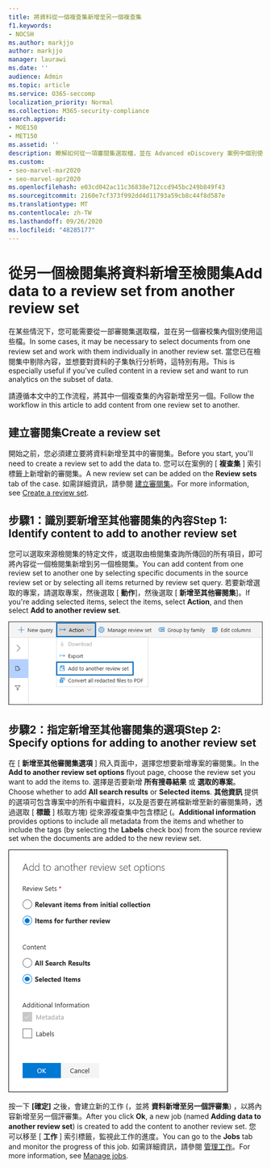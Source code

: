 ```yaml
---
title: 將資料從一個複查集新增至另一個複查集
f1.keywords:
- NOCSH
ms.author: markjjo
author: markjjo
manager: laurawi
ms.date: ''
audience: Admin
ms.topic: article
ms.service: O365-seccomp
localization_priority: Normal
ms.collection: M365-security-compliance
search.appverid:
- MOE150
- MET150
ms.assetid: ''
description: 瞭解如何從一項審閱集選取檔，並在 Advanced eDiscovery 案例中個別使用另一組檔案。
ms.custom:
- seo-marvel-mar2020
- seo-marvel-apr2020
ms.openlocfilehash: e03cd042ac11c36838e712ccd945bc249b849f43
ms.sourcegitcommit: 2160e7cf373f992dd4d11793a59cb8c44f8d587e
ms.translationtype: MT
ms.contentlocale: zh-TW
ms.lasthandoff: 09/26/2020
ms.locfileid: "48285177"
---
```

# <a name="add-data-to-a-review-set-from-another-review-set"></a><span data-ttu-id="4358c-103">從另一個檢閱集將資料新增至檢閱集</span><span class="sxs-lookup"><span data-stu-id="4358c-103">Add data to a review set from another review set</span></span>

<span data-ttu-id="4358c-104">在某些情況下，您可能需要從一部審閱集選取檔，並在另一個審校集內個別使用這些檔。</span><span class="sxs-lookup"><span data-stu-id="4358c-104">In some cases, it may be necessary to select documents from one review set and work with them individually in another review set.</span></span> <span data-ttu-id="4358c-105">當您已在檢閱集中剔除內容，並想要對資料的子集執行分析時，這特別有用。</span><span class="sxs-lookup"><span data-stu-id="4358c-105">This is especially useful if you've culled content in a review set and want to run analytics on the subset of data.</span></span>

<span data-ttu-id="4358c-106">請遵循本文中的工作流程，將其中一個複查集的內容新增至另一個。</span><span class="sxs-lookup"><span data-stu-id="4358c-106">Follow the workflow in this article to add content from one review set to another.</span></span>

## <a name="create-a-review-set"></a><span data-ttu-id="4358c-107">建立審閱集</span><span class="sxs-lookup"><span data-stu-id="4358c-107">Create a review set</span></span>

<span data-ttu-id="4358c-108">開始之前，您必須建立要將資料新增至其中的審閱集。</span><span class="sxs-lookup"><span data-stu-id="4358c-108">Before you start, you'll need to create a review set to add the data to.</span></span>  <span data-ttu-id="4358c-109">您可以在案例的 [ **複查集** ] 索引標籤上新增新的審閱集。</span><span class="sxs-lookup"><span data-stu-id="4358c-109">A new review set can be added on the **Review sets** tab of the case.</span></span> <span data-ttu-id="4358c-110">如需詳細資訊，請參閱 [建立審閱集](managing-review-sets.md#create-a-review-set)。</span><span class="sxs-lookup"><span data-stu-id="4358c-110">For more information, see [Create a review set](managing-review-sets.md#create-a-review-set).</span></span>

## <a name="step-1-identify-content-to-add-to-another-review-set"></a><span data-ttu-id="4358c-111">步驟1：識別要新增至其他審閱集的內容</span><span class="sxs-lookup"><span data-stu-id="4358c-111">Step 1: Identify content to add to another review set</span></span>

<span data-ttu-id="4358c-112">您可以選取來源檢閱集的特定文件，或選取由檢閱集查詢所傳回的所有項目，即可將內容從一個檢閱集新增到另一個檢閱集。</span><span class="sxs-lookup"><span data-stu-id="4358c-112">You can add content from one review set to another one by selecting specific documents in the source review set or by selecting all items returned by review set query.</span></span> <span data-ttu-id="4358c-113">若要新增選取的專案，請選取專案，然後選取 [ **動作**]，然後選取 [ **新增至其他審閱集**]。</span><span class="sxs-lookup"><span data-stu-id="4358c-113">If you're adding selected items, select the items, select **Action**, and then select **Add to another review set**.</span></span>

![在 [動作] 功能表中新增至其他審閱集](../media/64f2a4d4-eba3-4ab3-a3ba-d519feea3142.png)

## <a name="step-2-specify-options-for-adding-to-another-review-set"></a><span data-ttu-id="4358c-115">步驟2：指定新增至其他審閱集的選項</span><span class="sxs-lookup"><span data-stu-id="4358c-115">Step 2: Specify options for adding to another review set</span></span>

<span data-ttu-id="4358c-116">在 [ **新增至其他審閱集選項** ] 飛入頁面中，選擇您想要新增專案的審閱集。</span><span class="sxs-lookup"><span data-stu-id="4358c-116">In the **Add to another review set options** flyout page, choose the review set you want to add the items to.</span></span> <span data-ttu-id="4358c-117">選擇是否要新增 **所有搜尋結果** 或 **選取的專案**。</span><span class="sxs-lookup"><span data-stu-id="4358c-117">Choose whether to add **All search results** or **Selected items**.</span></span>  <span data-ttu-id="4358c-118">**其他資訊** 提供的選項可包含專案中的所有中繼資料，以及是否要在將檔新增至新的審閱集時，透過選取 [ **標籤** ] 核取方塊) 從來源複查集中包含標記 (。</span><span class="sxs-lookup"><span data-stu-id="4358c-118">**Additional information** provides options to include all metadata from the items and whether to include the tags (by selecting the **Labels** check box) from the source review set when the documents are added to the new review set.</span></span>  

![將資料新增至另一個評審集的選項](../media/6440ee44-68fd-44d7-b43a-3a477345525c.png)

<span data-ttu-id="4358c-120">按一下 **[確定]** 之後，會建立新的工作 (，並將 **資料新增至另一個評審集**) ，以將內容新增至另一個評審集。</span><span class="sxs-lookup"><span data-stu-id="4358c-120">After you click **Ok**, a new job (named **Adding data to another review set**) is created to add the content to another review set.</span></span> <span data-ttu-id="4358c-121">您可以移至 [ **工作** ] 索引標籤，監視此工作的進度。</span><span class="sxs-lookup"><span data-stu-id="4358c-121">You can go to the **Jobs** tab and monitor the progress of this job.</span></span> <span data-ttu-id="4358c-122">如需詳細資訊，請參閱 [管理工作](managing-jobs-ediscovery20.md)。</span><span class="sxs-lookup"><span data-stu-id="4358c-122">For more information, see [Manage jobs](managing-jobs-ediscovery20.md).</span></span>
